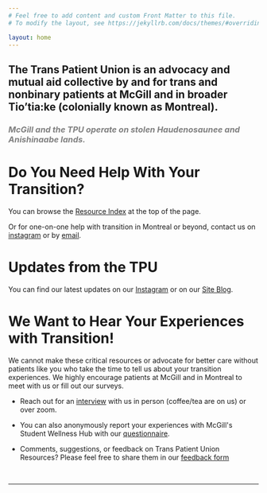 ```yaml
---
# Feel free to add content and custom Front Matter to this file.
# To modify the layout, see https://jekyllrb.com/docs/themes/#overriding-theme-defaults

layout: home
---
```


<!--TODO: make banner and make resource index more eye catching -->

## The Trans Patient Union is an advocacy and mutual aid collective by and for trans and nonbinary patients at McGill and in broader Tio’tia:ke (colonially known as Montreal).

### <span style="color:gray">*McGill and the TPU operate on stolen Haudenosaunee and Anishinaabe lands.*</span>



# Do You Need Help With Your Transition?
You can browse the [Resource Index](guides) at the top of the page. 

Or for one-on-one help with transition in Montreal or beyond, contact us on [instagram]({{site.instagram}}) or by [email](mailto:{{site.email}}).

# Updates from the TPU
You can find our latest updates on our [Instagram]({{site.instagram}}) or on our [Site Blog](blog).

# We Want to Hear Your Experiences with Transition!

We cannot make these critical resources or advocate for better care without patients like you who take the time to tell us about your transition experiences. We highly encourage patients at McGill and in Montreal to meet with us or fill out our surveys. 

- Reach out for an [interview](https://docs.google.com/forms/d/e/1FAIpQLSeKaSSFFmY4NMLWJDhsdH9w7v1bp1lVxfz1RK9ZKbTtqKQc6g/viewform) with us in person (coffee/tea are on us) or over zoom.

- You can also anonymously report your experiences with McGill's Student Wellness Hub with our [questionnaire](https://docs.google.com/forms/d/e/1FAIpQLSeWWUuNY1q_Tp2kmBF4lTsoAHnqWHrjpzKwp9pJGobXwKA8ag/viewform).

- Comments, suggestions, or feedback on Trans Patient Union Resources? Please feel free to share them in our [feedback form](https://docs.google.com/forms/d/e/1FAIpQLSerZAVmm0v3k6GNB3GGfWLwHsOEXGFuTqXM7C5c4MM1GmBhHw/viewform)

<br> 

---


